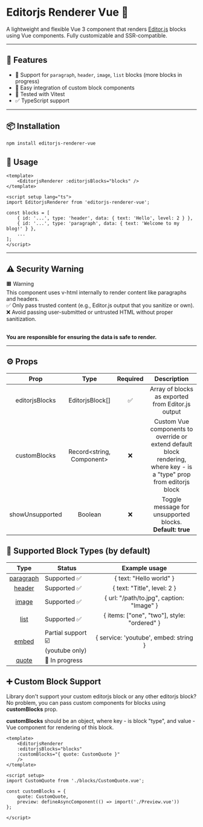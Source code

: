 # Editorjs Renderer Vue 🧩

A lightweight and flexible Vue 3 component that renders [Editor.js](https://editorjs.io/) blocks using Vue components. Fully customizable and SSR-compatible.

---

## 🚀 Features

- 🧱 Support for `paragraph`, `header`, `image`, `list` blocks (more blocks in progress)
- 🔌 Easy integration of custom block components
- 🧪 Tested with Vitest
- ✅ TypeScript support

---

## 📦 Installation

```bash
npm install editorjs-renderer-vue
```

## 🧠 Usage

```vue
<template>
    <EditorjsRenderer :editorjsBlocks="blocks" />
</template>

<script setup lang="ts">
import EditorjsRenderer from 'editorjs-renderer-vue';

const blocks = [
    { id: '...', type: 'header', data: { text: 'Hello', level: 2 } },
    { id: '...', type: 'paragraph', data: { text: 'Welcome to my blog!' } },
    ...
];
</script>

```

---

## ⚠️ Security Warning

🟧 Warning <br />
This component uses v-html internally to render content like paragraphs and headers.<br />
✅ Only pass trusted content (e.g., Editor.js output that you sanitize or own).<br />
❌ Avoid passing user-submitted or untrusted HTML without proper sanitization.<br /><br />

**You are responsible for ensuring the data is safe to render.**

---

## ⚙️ Props

|        Prop       |              Type            |   Required  |                                                        Description                                                      |
|:-----------------:|:----------------------------:|:-----------:|:-----------------------------------------------------------------------------------------------------------------------:|
|   editorjsBlocks  |   EditorjsBlock[]            |   ✅         |   Array of blocks as exported from Editor.js output                                                                     |
|   customBlocks    |   Record<string, Component>  |   ❌         |   Custom Vue components to override or extend default block rendering, where key - is a "type" prop from editorjs block |
| showUnsupported   | Boolean                      | ❌           | Toggle message for unsupported blocks. **Default: true**                                                                    |

## 🧩 Supported Block Types (by default)

|      Type    | Status        |                  Example usage                 |
|:------------:|---------------|:----------------------------------------------:|
|   [paragraph](https://www.npmjs.com/package/@editorjs/paragraph)  | Supported ✅   |   { text: "Hello world" }                      |
|   [header](https://www.npmjs.com/package/@editorjs/header)     | Supported ✅   |   { text: "Title", level: 2 }                  |
|   [image](https://www.npmjs.com/package/@editorjs/image)      | Supported ✅   |   { url: "/path/to.jpg", caption: "Image" }    |
|   [list](https://www.npmjs.com/package/@editorjs/list)       | Supported ✅   |   { items: ["one", "two"], style: "ordered" }  |
| [embed](https://www.npmjs.com/package/@editorjs/embed)        | Partial support ☑️ <br /> (youtube only) |  { service: 'youtube', embed: string }                                              |
| [quote](https://www.npmjs.com/package/@editorjs/quote)        | 🚧 In progress |                                                |

## ➕ Custom Block Support

Library don't support your custom editorjs block or any other editorjs block? No problem, you can pass custom components for blocks using **customBlocks** prop.

**customBlocks** should be an object, where key - is block "type", and value - Vue component for rendering of this block.

```vue
<template>
    <EditorjsRenderer
    :editorjsBlocks="blocks"
    :customBlocks="{ quote: CustomQuote }"
    />
</template>

<script setup>
import CustomQuote from './blocks/CustomQuote.vue';

const customBlocks = {
    quote: CustomQuote,
    preview: defineAsyncComponent(() => import('./Preview.vue'))
};

</script>
```